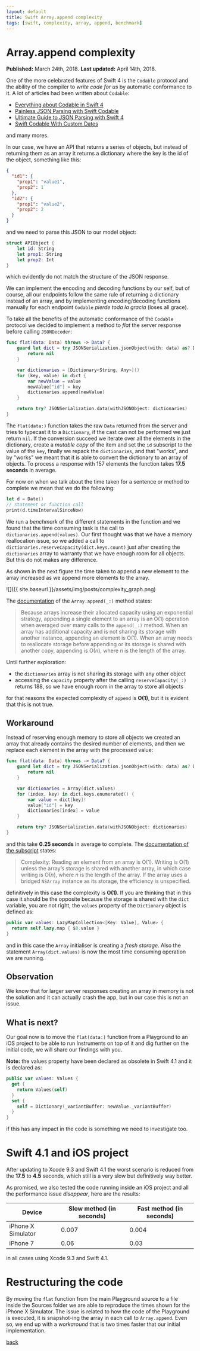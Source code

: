 ```yaml
---
layout: default
title: Swift Array.append complexity
tags: [swift, complexity, array, append, benchmark]
---
```


# Array.append complexity
**Published:** March 24th, 2018.
**Last updated:** April 14th, 2018.

One of the more celebrated features of Swift 4 is the `Codable` protocol and the ability of the compiler to *write code for us* by automatic conformance to it. A lot of articles had been written about `Codable`:

- [Everything about Codable in Swift 4](https://hackernoon.com/everything-about-codable-in-swift-4-97d0e18a2999)
- [Painless JSON Parsing with Swift Codable](https://medium.com/xcblog/painless-json-parsing-with-swift-codable-2c0beaeb21c1)
- [Ultimate Guide to JSON Parsing with Swift 4](https://benscheirman.com/2017/06/swift-json/)
- [Swift Codable With Custom Dates](https://useyourloaf.com/blog/swift-codable-with-custom-dates/)

and many mores.

In our case, we have an API that returns a series of objects, but instead of returning them as an array it returns a dictionary where the key is the id of the object, something like this:

```json
{
  "id1": {
    "prop1": "value1",
    "prop2": 1
  },
  "id2": {
    "prop1": "value2",
    "prop2": 2
  }
}
```
and we need to parse this JSON to our model object:

```swift
struct APIObject {
    let id: String
    let prop1: String
    let prop2: Int
}
```
which evidently do not match the structure of the JSON response.

We can implement the encoding and decoding functions by our self, but of course, all our endpoints follow the same rule of returning a dictionary instead of an array, and by implementing encoding/decoding functions manually for each endpoint `Codable` *pierde toda la gracia* (loses all grace).

To take all the benefits of the automatic conformance of the `Codable` protocol we decided to implement a method to *flat* the server response before calling `JSONDecoder`:

```swift
func flat(data: Data) throws -> Data? {
    guard let dict = try JSONSerialization.jsonObject(with: data) as? Dictionary<String, Dictionary<String, Any>> else {
        return nil
    }

    var dictionaries = [Dictionary<String, Any>]()
    for (key, value) in dict {
        var newValue = value
        newValue["id"] = key
        dictionaries.append(newValue)
    }

    return try? JSONSerialization.data(withJSONObject: dictionaries)
}
```

The `flat(data:)` function takes the raw `Data` returned from the server and tries to typecast it to a `Dictionary`, if the cast can not be performed we just return `nil`. If the conversion succeed we iterate over all the elements in the dictionary, create a *mutable copy* of the item and set the `id` subscript to the value of the `key`, finally we repack the `dictionaries`, and that "works", and by "works" we meant that it is able to convert the dictionary to an array of objects. To process a response with 157 elements the function takes **17.5 seconds** in average.

For now on when we talk about the time taken for a sentence or method to complete we mean that we do the following:

```swift
let d = Date()
// statement or function call
print(d.timeIntervalSinceNow)
```

We run a *benchmark* of the different statements in the function and we found that the time consuming task is the call to `dictionaries.append(values)`. Our first thought was that we have a memory reallocation issue, so we added a call to `dictionaries.reserveCapacity(dict.keys.count)` just after creating the `dictionaries` array to warranty that we have enough room for all objects. But this do not makes any difference.

As shown in the next figure the time taken to append a new element to the array increased as we append more elements to the array.

![]({{ site.baseurl }}/assets/img/posts/complexity_graph.png)

The [documentation](https://developer.apple.com/documentation/swift/array/1538872-append) of the `Array.append(_:)` method states:

> Because arrays increase their allocated capacity using an exponential strategy, appending a single element to an array is an O(1) operation when averaged over many calls to the `append(_:)` method. When an array has additional capacity and is not sharing its storage with another instance, appending an element is O(1). When an array needs to reallocate storage before appending or its storage is shared with another copy, appending is O(*n*), where *n* is the length of the array.

Until further exploration:

- the `dictionaries` array is not sharing its storage with any other object
- accessing the `capacity` property after the calling `reserveCapacity(_:)`  returns 188, so we have enough room in the array to store all objects

for that reasons the expected complexity of `append` is **O(1)**, but it is evident that this is not true.

## Workaround

Instead of reserving enough memory to store all objects we created an array that already contains the desired number of elements, and then we replace each element in the array with the processed value:

```swift
func flat(data: Data) throws -> Data? {
    guard let dict = try JSONSerialization.jsonObject(with: data) as? Dictionary<String, Dictionary<String, Any>> else {
        return nil
    }

    var dictionaries = Array(dict.values)
    for (index, key) in dict.keys.enumerated() {
        var value = dict[key]!
        value["id"] = key
        dictionaries[index] = value
    }

    return try? JSONSerialization.data(withJSONObject: dictionaries)
}
```

and this take **0.25 seconds** in average to complete. The [documentation of the subscript](https://developer.apple.com/documentation/swift/array/1540606-subscript) states:

> Complexity: Reading an element from an array is O(1). Writing is O(1) unless the array’s storage is shared with another array, in which case writing is O(*n*), where *n* is the length of the array. If the array uses a bridged `NSArray` instance as its storage, the efficiency is unspecified.

definitively in this case the complexity is **O(1)**. If you are thinking that in this case it should be the opposite because the storage is shared with the `dict` variable, you are not right, the `values` property of the `Dictionary`  object is defined as:

```swift
public var values: LazyMapCollection<[Key: Value], Value> {
  return self.lazy.map { $0.value }
}
```

and in this case the `Array` initialiser is creating a *fresh storage*. Also the statement `Array(dict.values)` is now the most time consuming operation we are running.

## Observation

We know that for larger server responses creating an array in memory is not the solution and it can actually crash the app, but in our case this is not an issue.

## What is next?

Our goal now is to move the `flat(data:)` function from a Playground to an iOS project to be able to run Instruments on top of it and dig further on the initial code, we will share our findings with you.

**Note:** the values property have been declared as obsolete in Swift 4.1 and it is declared as:

```swift
public var values: Values {
  get {
    return Values(self)
  }
  set {
    self = Dictionary(_variantBuffer: newValue._variantBuffer)
  }
}
```

if this has any impact in the code is something we need to investigate too.

# Swift 4.1 and iOS project

After updating to Xcode 9.3 and Swift 4.1 the worst scenario is reduced from the **17.5** to **4.5** seconds, which still is a very slow but definitively way better.

As promised, we also tested the code running inside an iOS project and all the performance issue *disappear*, here are the results:

| Device             | Slow method (in seconds) | Fast method (in seconds) |
| ------------------ | ------------------------ | ------------------------ |
| iPhone X Simulator | 0.007                    | 0.004                    |
| iPhone 7           | 0.06                     | 0.03                     |

in all cases using Xcode 9.3 and Swift 4.1.

# Restructuring the code

By moving the `flat` function from the main Playground source to a file inside the Sources folder we are able to reproduce the times shown for the iPhone X Simulator. The issue is related to how the code of the Playground is executed, it is snapshot-ing the array in each call to `Array.append`. Even so, we end up with a *workaround* that is two times faster that our initial implementation.

[back](./)
